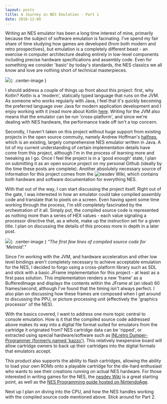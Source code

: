 ```yaml
---
layout: posts
title: A Journey in NES Emulation - Part 1
date: 2018-12-08
---
```


Writing an NES emulator has been a long time interest of mine, primarily because the subject of software emulation is facinating. I've spend my fair share of time studying how games are developed (from both modern and retro prospectives), but emulation is a completely different beast - an exercise in computer architecture dealing entirely in low-level components including precise hardware specifications and assembly code. Even for something we consider 'basic' by today's standards, the NES classics we all know and love are nothing short of technical masterpieces.

![](https://chadramsey.github.io/assets/images/2018/nes-emu-one.PNG){: .center-image }

I should address a couple of things up front about this project: first, why Kotlin? Kotlin is a 'modern', statically typed language that runs on the JVM. As someone who works regularly with Java, I feel that it's quickly becoming the preferred language over Java for modern application development and I enjoy working with it (read more about Kotlin [here](https://kotlinlang.org/). Writing for the JVM also means that the emulator can be run 'cross-platform', and since we're dealing with NES hardware, the performance trade off isn't a top concern.

Secondly, I haven't taken on this project without huge support from existing projects in the open source commuity, namely Andrew Hoffman's [halfnes](https://github.com/andrew-hoffman/halfnes), which is an existing, largely comprehensive NES emulator written in Java. A lot of my current understanding of certain implementation details have come from this project, although I'm in the process of learning more and tweaking as I go. Once I feel the project is in a 'good enough' state, I plan on submitting it as an open source project on my personal Github (ideally by the time these posts are complete). Another absolutely necessary source of information for this project comes from the ![nesdev Wiki](https://wiki.nesdev.com/w/index.php/NES_reference_guide), which contains both hardware and software documentation for everything NES.

With that out of the way, I can start discussing the project itself. Right out of the gate, I was interested in how an emulator could take compiled assembly code and translate that to pixels on a screen. Even having spent some time working through the process, I'm still completely fascinated by the orchestration of it all. Simply put, the compiled source code is represented as nothing more than a series of HEX values - each value signaling a processor directive that, as a whole, make up the instruction set for a given title. I plan on discussing the details of this process more in depth in a later post.

![](https://chadramsey.github.io/assets/images/2018/nes-emu-two.PNG){: .center-image }
*"The first few lines of compiled source code for 'Metroid'."*

Since I'm working with the JVM, and hardware acceleration and other low level bindings aren't completely necessary to achieve acceptable emulation for the NES, I decided to forgo using a cross-platform library such as SDL and stick with a basic JFrame implementation for this project - at least as a first pass solution. This implementation renders a new 'frame' as a BufferedImage and displays the contents within the JFrame at (an ideal) 60 frames/second, although I've found that the timing isn't always perfect. I also plan on discussing how these frames are composed when I get around to discussing the PPU, or picture processing unit (effectively the 'graphics processor' of the NES).

With the basics covered, I want to address one more topic central to console emulation. How is it that the compiled source code addressed above makes its way into a digital file format suited for emulators from the cartridge it originated from? NES cartridge data can be 'ripped', or extracted using special hardware/software such as [INLretro Dumper-Programmer (formerly named 'kazzo')](www.infiniteneslives.com/inlretro.php). This relatively inexpensive board will allow cartridge owners to back up their cartridges into the digital formats that emulators accept. 

This product also supports the ability to flash cartridges, allowing the ability to load your own ROMs onto a playable cartridge for the die-hard enthusiast who wants to see their creations running on actual NES hardware. For those interested in writing games for the NES, the [nesdev Wiki](https://wiki.nesdev.com/w/index.php/NES_reference_guide) is a great starting point, as well as the [NES Programming guide hosted on NintendoAge](http://nintendoage.com/forum/messageview.cfm?catid=22&threadid=7155).

Next up I plan on diving into the CPU, and how the NES handles working with the compiled source code mentioned above. Stick around for Part 2.